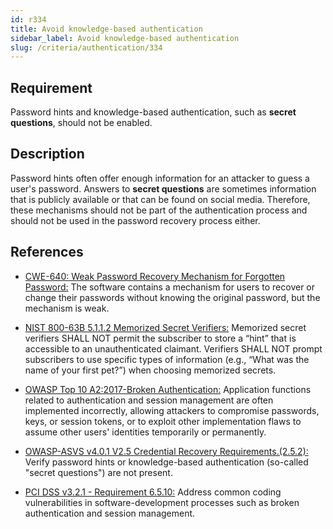 ```yaml
---
id: r334
title: Avoid knowledge-based authentication
sidebar_label: Avoid knowledge-based authentication
slug: /criteria/authentication/334
---
```


## Requirement

Password hints and knowledge-based authentication,
such as **secret questions**,
should not be enabled.

## Description

Password hints often offer enough information
for an attacker
to guess a user's password.
Answers to **secret questions**
are sometimes information
that is publicly available
or that can be found on social media.
Therefore,
these mechanisms should not be part
of the authentication process
and should not be used
in the password recovery process either.

## References

- [CWE-640: Weak Password Recovery Mechanism for Forgotten Password:](https://cwe.mitre.org/data/definitions/640.html)
The software contains a mechanism
for users to recover
or change their passwords
without knowing the original password,
but the mechanism is weak.

- [NIST 800-63B 5.1.1.2 Memorized Secret Verifiers:](https://pages.nist.gov/800-63-3/sp800-63b.html)
Memorized secret verifiers SHALL NOT permit
the subscriber to store a “hint”
that is accessible to an unauthenticated claimant.
Verifiers SHALL NOT prompt subscribers
to use specific types of information
(e.g., “What was the name of your first pet?”)
when choosing memorized secrets.

- [OWASP Top 10 A2:2017-Broken Authentication:](https://owasp.org/www-project-top-ten/OWASP_Top_Ten_2017/Top_10-2017_A2-Broken_Authentication)
Application functions related to authentication
and session management
are often implemented incorrectly,
allowing attackers to compromise passwords, keys,
or session tokens,
or to exploit other implementation flaws
to assume other users' identities
temporarily or permanently.

- [OWASP-ASVS v4.0.1 V2.5 Credential Recovery Requirements.(2.5.2):](https://owasp.org/www-project-application-security-verification-standard/)
Verify password hints
or knowledge-based authentication
(so-called "secret questions") are not present.

- [PCI DSS v3.2.1 - Requirement 6.5.10:](https://www.pcisecuritystandards.org/documents/PCI_DSS_v3-2-1.pdf)
Address common coding vulnerabilities
in software-development processes
such as broken authentication
and session management.
